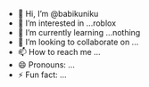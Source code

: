 - 👋 Hi, I’m @babikuniku
- 👀 I’m interested in ...roblox
- 🌱 I’m currently learning ...nothing
- 💞️ I’m looking to collaborate on ...
- 📫 How to reach me ...
- 😄 Pronouns: ...
- ⚡ Fun fact: ...

<!---
babikuniku/babikuniku is a ✨ special ✨ repository because its `README.md` (this file) appears on your GitHub profile.
You can click the Preview link to take a look at your changes.
--->
